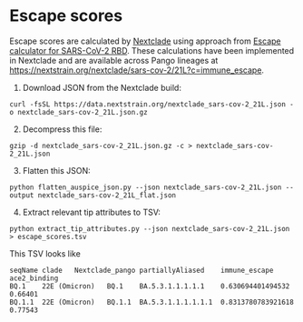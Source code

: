 # Escape scores

Escape scores are calculated by [Nextclade](https://github.com/nextstrain/nextclade) using approach from [Escape calculator for SARS-CoV-2 RBD](https://jbloomlab.github.io/SARS2_RBD_Ab_escape_maps/escape-calc/). These calculations have been implemented in Nextclade and are available across Pango lineages at https://nextstrain.org/nextclade/sars-cov-2/21L?c=immune_escape.

1. Download JSON from the Nextclade build:
```
curl -fsSL https://data.nextstrain.org/nextclade_sars-cov-2_21L.json -o nextclade_sars-cov-2_21L.json.gz
```

2. Decompress this file:
```
gzip -d nextclade_sars-cov-2_21L.json.gz -c > nextclade_sars-cov-2_21L.json
```

3. Flatten this JSON:
```
python flatten_auspice_json.py --json nextclade_sars-cov-2_21L.json --output nextclade_sars-cov-2_21L_flat.json
```

4. Extract relevant tip attributes to TSV:
```
python extract_tip_attributes.py --json nextclade_sars-cov-2_21L.json > escape_scores.tsv
```

This TSV looks like
```
seqName	clade	Nextclade_pango	partiallyAliased	immune_escape	ace2_binding
BQ.1	22E (Omicron)	BQ.1	BA.5.3.1.1.1.1.1	0.630694401494532	0.66401
BQ.1.1	22E (Omicron)	BQ.1.1	BA.5.3.1.1.1.1.1.1	0.8313780783921618	0.77543
```
